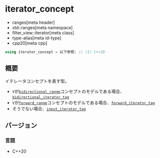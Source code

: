 # iterator_concept
* ranges[meta header]
* std::ranges[meta namespace]
* filter_view::iterator[meta class]
* type-alias[meta id-type]
* cpp20[meta cpp]

```cpp
using iterator_concept = 以下参照; // (1) C++20
```

## 概要
イテレータコンセプトを表す型。

- `V`が[`bidirectional_range`](/reference/ranges/bidirectional_range.md)コンセプトのモデルである場合、[`bidirectional_iterator_tag`](/reference/iterator/iterator_tag.md)
- `V`が[`forward_range`](/reference/ranges/forward_range.md)コンセプトのモデルである場合、[`forward_iterator_tag`](/reference/iterator/iterator_tag.md)
- そうでない場合、[`input_iterator_tag`](/reference/iterator/iterator_tag.md)


## バージョン
### 言語
- C++20

